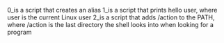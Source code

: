 0_is a script that creates an alias
1_is a script that prints hello user, where user is the current Linux user
2_is a script that adds /action to the PATH, where /action is the last directory the shell looks into when looking for a program

